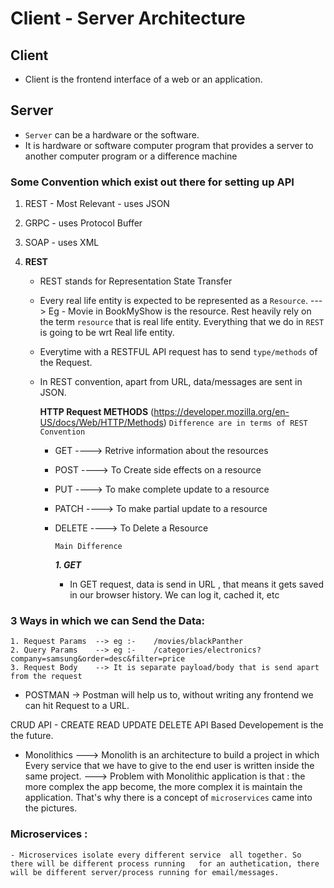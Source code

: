 # Client - Server Architecture

## Client

- Client is the frontend interface of a web or an application.

## Server

- `Server` can be a hardware or the software.
- It is hardware or software computer program that provides a server to another computer program or a difference machine

### Some Convention which exist out there for setting up API

1. REST - Most Relevant - uses JSON
2. GRPC - uses Protocol Buffer
3. SOAP - uses XML

4. **REST**

   - REST stands for Representation State Transfer
   - Every real life entity is expected to be represented as a `Resource`. ---> Eg - Movie in BookMyShow is the resource.
     Rest heavily rely on the term `resource` that is real life entity. Everything that we do in `REST` is going to be wrt Real life entity.
   - Everytime with a RESTFUL API request has to send `type/methods` of the Request.

   - In REST convention, apart from URL, data/messages are sent in JSON.

     **HTTP Request METHODS** (https://developer.mozilla.org/en-US/docs/Web/HTTP/Methods)
     `Difference are in terms of REST Convention`

     - GET ----> Retrive information about the resources
     - POST ----> To Create side effects on a resource
     - PUT ----> To make complete update to a resource
     - PATCH ----> To make partial update to a resource
     - DELETE ----> To Delete a Resource

       `Main Difference`

       **_1. GET_**

       - In GET request, data is send in URL , that means it gets saved in our browser history. We can log it, cached it, etc

### 3 Ways in which we can Send the Data:

    1. Request Params  --> eg :-    /movies/blackPanther
    2. Query Params    --> eg :-    /categories/electronics?company=samsung&order=desc&filter=price
    3. Request Body    --> It is separate payload/body that is send apart from the request

- POSTMAN -> Postman will help us to, without writing any frontend we can hit Request to a URL.

CRUD API - CREATE READ UPDATE DELETE
API Based Developement is the the future.

- Monolithics ---> Monolith is an architecture to build a project in which Every service that we have to give to the end user is written inside the same project.
  ---> Problem with Monolithic application is that : the more complex the app become, the more complex it is maintain the application.
  That's why there is a concept of `microservices` came into the pictures.

### Microservices :

    - Microservices isolate every different service  all together. So there will be different process running   for an authetication, there will be different server/process running for email/messages.
